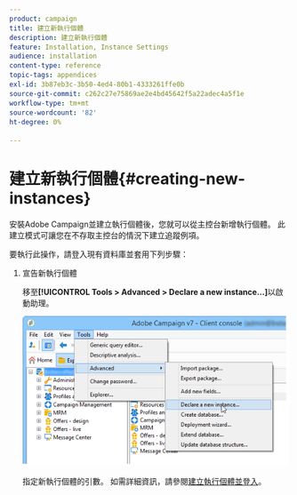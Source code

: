 ```yaml
---
product: campaign
title: 建立新執行個體
description: 建立新執行個體
feature: Installation, Instance Settings
audience: installation
content-type: reference
topic-tags: appendices
exl-id: 3b87eb3c-3b50-4ed4-80b1-4333261ffe0b
source-git-commit: c262c27e75869ae2e4bd45642f5a22adec4a5f1e
workflow-type: tm+mt
source-wordcount: '82'
ht-degree: 0%

---
```


# 建立新執行個體{#creating-new-instances}



安裝Adobe Campaign並建立執行個體後，您就可以從主控台新增執行個體。 此建立模式可讓您在不存取主控台的情況下建立追蹤例項。

要執行此操作，請登入現有資料庫並套用下列步驟：

1. 宣告新執行個體

   移至&#x200B;**[!UICONTROL Tools > Advanced > Declare a new instance...]**&#x200B;以啟動助理。

   ![](assets/s_ncs_install_declare_instance_menu.png)

   指定新執行個體的引數。 如需詳細資訊，請參閱[建立執行個體並登入](../../installation/using/creating-an-instance-and-logging-on.md)。

